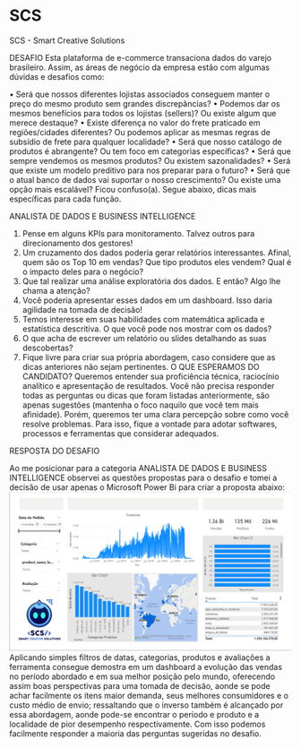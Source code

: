 # SCS
SCS - Smart Creative Solutions

DESAFIO
Esta plataforma de e-commerce transaciona dados do varejo brasileiro. Assim, as áreas de negócio da empresa estão com algumas dúvidas e desafios como:

•	Será que nossos diferentes lojistas associados conseguem manter o preço do mesmo produto sem grandes discrepâncias?
•	Podemos dar os mesmos benefícios para todos os lojistas (sellers)? Ou existe algum que merece destaque?
•	Existe diferença no valor do frete praticado em regiões/cidades diferentes? Ou podemos aplicar as mesmas regras de subsídio de frete para qualquer localidade?
•	Será que nosso catálogo de produtos é abrangente? Ou tem foco em categorias específicas?
•	Será que sempre vendemos os mesmos produtos? Ou existem sazonalidades?
•	Será que existe um modelo preditivo para nos preparar para o futuro?
•	Será que o atual banco de dados vai suportar o nosso crescimento? Ou existe uma opção mais escalável?
Ficou confuso(a). Segue abaixo, dicas mais específicas para cada função.

ANALISTA DE DADOS E BUSINESS INTELLIGENCE
1.	Pense em alguns KPIs para monitoramento. Talvez outros para direcionamento dos gestores!
2.	Um cruzamento dos dados poderia gerar relatórios interessantes. Afinal, quem são os Top 10 em vendas? Que tipo produtos eles vendem? Qual é o impacto deles para o negócio?
3.	Que tal realizar uma análise exploratória dos dados. E então? Algo lhe chama a atenção?
4.	Você poderia apresentar esses dados em um dashboard. Isso daria agilidade na tomada de decisão!
5.	Temos interesse em suas habilidades com matemática aplicada e estatística descritiva. O que você pode nos mostrar com os dados?
6.	O que acha de escrever um relatório ou slides detalhando as suas descobertas?
7.	Fique livre para criar sua própria abordagem, caso considere que as dicas anteriores não sejam pertinentes.
O QUE ESPERAMOS DO CANDIDATO?
Queremos entender sua proficiência técnica, raciocínio analítico e apresentação de resultados.
Você não precisa responder todas as perguntas ou dicas que foram listadas anteriormente, são apenas sugestões (mantenha o foco naquilo que você tem mais afinidade). Porém, queremos ter uma clara percepção sobre como você resolve problemas.
Para isso, fique a vontade para adotar softwares, processos e ferramentas que considerar adequados.

RESPOSTA DO DESAFIO 

Ao me posicionar para a categoria ANALISTA DE DADOS E BUSINESS INTELLIGENCE observei as questões propostas para o desafio e tomei a decisão de usar apenas o Microsoft Power Bi para criar a proposta abaixo:
![Dashboard](dashboard.png)
Aplicando simples filtros de datas, categorias, produtos e avaliações a ferramenta consegue demostra em um dashboard a evolução das vendas no período abordado e em sua melhor posição pelo mundo, oferecendo assim boas perspectivas para uma tomada de decisão, aonde se pode achar facilmente os itens maior demanda, seus melhores consumidores e o custo médio de envio; ressaltando que o inverso também é alcançado por essa abordagem, aonde pode-se encontrar o período e produto e a localidade de pior desempenho respectivamente.
Com isso podemos facilmente responder a maioria das perguntas sugeridas no desafio.

